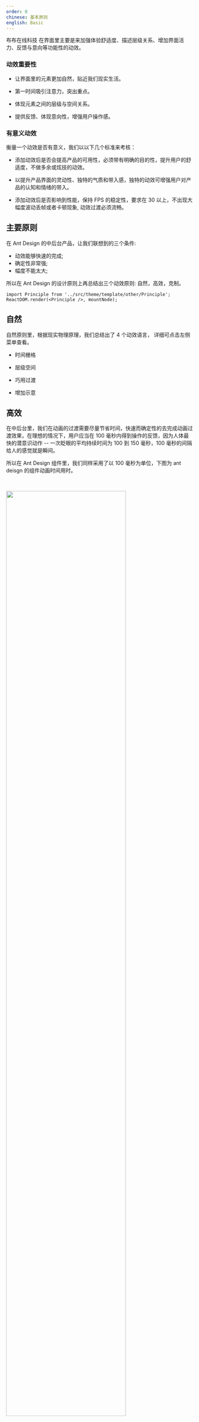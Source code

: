 ```yaml
---
order: 0
chinese: 基本原则
english: Basic
---
```


布布在线科技 在界面里主要是来加强体验舒适度、描述层级关系、增加界面活力、反馈与意向等功能性的动效。

### 动效重要性

- 让界面里的元素更加自然，贴近我们现实生活。

- 第一时间吸引注意力，突出重点。

- 体现元素之间的层级与空间关系。

- 提供反馈、体现意向性，增强用户操作感。 

### 有意义动效

衡量一个动效是否有意义，我们以以下几个标准来考核：

- 添加动效后是否会提高产品的可用性，必须带有明确的目的性，提升用户的舒适度，不做多余或炫技的动效。

- 以提升产品界面的灵动性、独特的气质和带入感，独特的动效可增强用户对产品的认知和情绪的带入。

- 添加动效后是否影响到性能，保持 FPS 的稳定性，要求在 30 以上，不出现大幅度波动丢帧或者卡顿现象, 动效过渡必须流畅。


## 主要原则

在 Ant Design 的中后台产品，让我们联想到的三个条件:

- 动效能够快速的完成; 
- 确定性非常强; 
- 幅度不能太大; 

所以在 Ant Design 的设计原则上再总结出三个动效原则: 自然，高效，克制。

```__react
import Principle from '../src/theme/template/other/Principle';
ReactDOM.render(<Principle />, mountNode);
```

## 自然

自然原则里，根据现实物理原理，我们总结出了 4 个动效语言， 详细可点击左侧菜单查看。

- 时间栅格

- 层级空间

- 巧用过渡

- 增加示意

## 高效

在中后台里，我们在动画的过渡需要尽量节省时间，快速而确定性的去完成动画过渡效果，在理想的情况下，用户应当在 100 毫秒内得到操作的反馈，因为人体最快的潜意识动作 -- 一次眨眼的平均持续时间为 100 到 150 毫秒，100 毫秒的间隔给人的感觉就是瞬间。

所以在 Ant Design 组件里，我们同样采用了以 100 毫秒为单位，下图为 ant deisgn 的组件动画时间用时。

<img src="https://gw.alipayobjects.com/zos/rmsportal/wSdjxAkxbGkWwUZzqvLW.png" width="80%" style="margin-top: 32px"/>

## 克制

- 做最适合的动画，让元素在完成使命的同时尽量的不去做太多的修饰和干扰用户。
- 在保证自然度的前提下，降底动效的幅度，在不经意间完成指定的效果。
